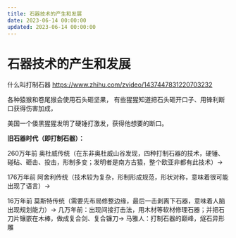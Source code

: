 ```yaml
---
title: 石器技术的产生和发展
date: 2023-06-14 00:00:00
updated: 2023-06-14 00:00:00
---
```



# 石器技术的产生和发展

什么叫打制石器 https://www.zhihu.com/zvideo/1437447831220703232

各种猿猴和卷尾猴会使用石头砸坚果，
有些猩猩知道把石头砸开口子、用锋利断口获得伤害加成，

美国一个倭黑猩猩发明了硬锤打激发，获得他想要的断口。

**旧石器时代（即打制石器）：**

260万年前 奥杜威传统（在东非奥杜威山谷发现，四种打制石器的技术，硬锤、碰砧、砸击、投击，形制多变；发明者是南方古猿，整个欧亚非都有此技术）→

176万年前 阿舍利传统（技术较为复杂，形制形成规范，形状对称，意味着很可能出现了语言）→

16万年前 莫斯特传统（需要先布局修整边缘，最后一击剥离下石器，意味着人脑出现规划能力）→
几万年前：出现间接打击法，用木材等软材修理石器；并把石刀片镶嵌在木棒，做成复合剑、复合镰刀→
马雅人：打制石器的巅峰，燧石异形雕

